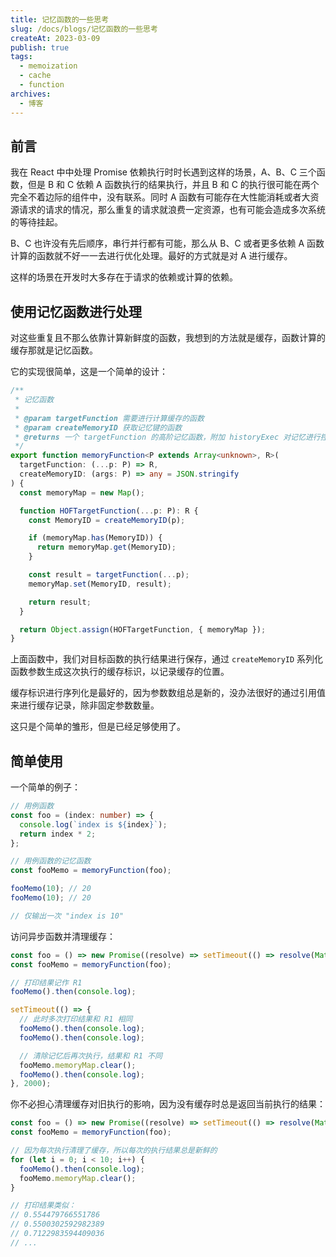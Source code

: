 ```yaml
---
title: 记忆函数的一些思考
slug: /docs/blogs/记忆函数的一些思考
createAt: 2023-03-09
publish: true
tags:
  - memoization
  - cache
  - function
archives:
  - 博客
---
```


## 前言

我在 React 中中处理 Promise 依赖执行时时长遇到这样的场景，A、B、C 三个函数，但是 B 和 C 依赖 A 函数执行的结果执行，并且 B 和 C 的执行很可能在两个完全不着边际的组件中，没有联系。同时 A 函数有可能存在大性能消耗或者大资源请求的请求的情况，那么重复的请求就浪费一定资源，也有可能会造成多次系统的等待挂起。

B、C 也许没有先后顺序，串行并行都有可能，那么从 B、C 或者更多依赖 A 函数计算的函数就不好一一去进行优化处理。最好的方式就是对 A 进行缓存。

这样的场景在开发时大多存在于请求的依赖或计算的依赖。

## 使用记忆函数进行处理

对这些重复且不那么依靠计算新鲜度的函数，我想到的方法就是缓存，函数计算的缓存那就是记忆函数。

它的实现很简单，这是一个简单的设计：

```ts
/**
 * 记忆函数
 *
 * @param targetFunction 需要进行计算缓存的函数
 * @param createMemoryID 获取记忆键的函数
 * @returns 一个 targetFunction 的高阶记忆函数，附加 historyExec 对记忆进行控制
 */
export function memoryFunction<P extends Array<unknown>, R>(
  targetFunction: (...p: P) => R,
  createMemoryID: (args: P) => any = JSON.stringify
) {
  const memoryMap = new Map();

  function HOFTargetFunction(...p: P): R {
    const MemoryID = createMemoryID(p);

    if (memoryMap.has(MemoryID)) {
      return memoryMap.get(MemoryID);
    }

    const result = targetFunction(...p);
    memoryMap.set(MemoryID, result);

    return result;
  }

  return Object.assign(HOFTargetFunction, { memoryMap });
}
```

上面函数中，我们对目标函数的执行结果进行保存，通过 `createMemoryID` 系列化函数参数生成这次执行的缓存标识，以记录缓存的位置。

缓存标识进行序列化是最好的，因为参数数组总是新的，没办法很好的通过引用值来进行缓存记录，除非固定参数数量。

这只是个简单的雏形，但是已经足够使用了。

## 简单使用

一个简单的例子：

```ts
// 用例函数
const foo = (index: number) => {
  console.log(`index is ${index}`);
  return index * 2;
};

// 用例函数的记忆函数
const fooMemo = memoryFunction(foo);

fooMemo(10); // 20
fooMemo(10); // 20

// 仅输出一次 "index is 10"
```

访问异步函数并清理缓存：

```ts
const foo = () => new Promise((resolve) => setTimeout(() => resolve(Math.random()), 500));
const fooMemo = memoryFunction(foo);

// 打印结果记作 R1
fooMemo().then(console.log);

setTimeout(() => {
  // 此时多次打印结果和 R1 相同
  fooMemo().then(console.log);
  fooMemo().then(console.log);

  // 清除记忆后再次执行，结果和 R1 不同
  fooMemo.memoryMap.clear();
  fooMemo().then(console.log);
}, 2000);
```

你不必担心清理缓存对旧执行的影响，因为没有缓存时总是返回当前执行的结果：

```ts
const foo = () => new Promise((resolve) => setTimeout(() => resolve(Math.random()), 500));
const fooMemo = memoryFunction(foo);

// 因为每次执行清理了缓存，所以每次的执行结果总是新鲜的
for (let i = 0; i < 10; i++) {
  fooMemo().then(console.log);
  fooMemo.memoryMap.clear();
}

// 打印结果类似：
// 0.554479766551786
// 0.5500302592982389
// 0.7122983594409036
// ...
```
